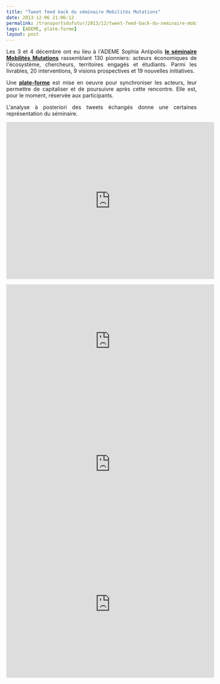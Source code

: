 ```yaml
---
title: "Tweet feed back du séminaire Mobilités Mutations"
date: 2013-12-06 21:06:12
permalink: /transportsdufutur/2013/12/tweet-feed-back-du-seminaire-mobilites-mutations.html
tags: [ADEME, plate-forme]
layout: post
---
```


<p style="text-align: justify;">Les 3 et 4 décembre ont eu lieu à l'ADEME Sophia Antipolis <a href="http://fr.slideshare.net/transportsdufutur/programme-sminaire-mobilits-mutations" target="_blank"><strong>le séminaire Mobilités Mutations</strong></a> rassemblant 130 pionniers: acteurs économiques de l'écosystème, chercheurs, territoires engagés et étudiants. Parmi les livrables, 20 interventions, 9 visions prospectives et 19 nouvelles initiatives.</p> <p style="text-align: justify;">Une <a href="https://transportation-mobility.cloud.3ds.com/#community:811%20" target="_blank"><strong>plate-forme</strong></a> est mise en oeuvre pour synchroniser les acteurs, leur permettre de capitaliser et de poursuivre après cette rencontre. Elle est, pour le moment, réservée aux participants.</p> <p style="text-align: justify;">L'analyse à posteriori des tweets échangés donne une certaines représentation du séminaire.</p> <p><iframe frameborder="0" height="415" src="http://keyhole.co/widget/Ren7NH/topics/7" width="550"></iframe></p>   <!--more-->  <p><iframe frameborder="0" height="300" src="http://keyhole.co/widget/Ren7NH/influencers/7" width="550"></iframe> <iframe frameborder="0" height="350" src="http://keyhole.co/widget/Ren7NH/top_tweets/7" width="550"></iframe> <iframe frameborder="0" height="390" src="http://keyhole.co/widget/Ren7NH/timeline/7" width="550"></iframe></p>
